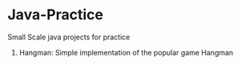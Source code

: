 # Java-Practice
Small Scale java projects for practice

1. Hangman: Simple implementation of the popular game Hangman
